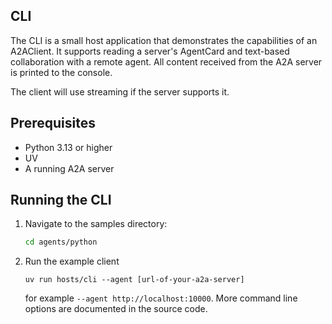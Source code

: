 ## CLI

The CLI is a small host application that demonstrates the capabilities of an A2AClient. It supports reading a server's AgentCard and text-based collaboration with a remote agent. All content received from the A2A server is printed to the console. 

The client will use streaming if the server supports it.

## Prerequisites

- Python 3.13 or higher
- UV
- A running A2A server

## Running the CLI

1. Navigate to the samples directory:
    ```bash
    cd agents/python
    ```
2. Run the example client
    ```
    uv run hosts/cli --agent [url-of-your-a2a-server]
    ```

   for example `--agent http://localhost:10000`. More command line options are documented in the source code. 
